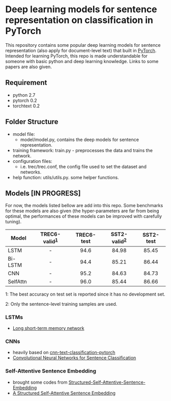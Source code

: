# Deep learning models for sentence representation on classification in PyTorch

This repository contains some popular deep learning models for sentence representation (also apply for document-level text) that built in [PyTorch](http://pytorch.org/). Intended for learning PyTorch, this repo is made understandable for someone with basic python and deep learning knowledge. Links to some papers are also given.

## Requirement
* python 2.7
* pytorch 0.2
* torchtext 0.2

## Folder Structure
* model file:
   * model/model.py, contains the deep models for sentence representation.
* training framework: train.py - preprocesses the data and trains the network.
* configuration files:
   * i.e. trec/trec.conf, the config file used to set the dataset and networks.
* help function: utils/utils.py. some helper functions.

## Models [IN PROGRESS]

For now, the models listed bellow are add into this repo. Some benchmarks for these models are also given (the hyper-parameters are far from being optimal, the performances of these models can be improved with carefully tuning).


|   Model     |  TREC6-valid<sup>[1](#foottime)</sup> | TREC6-test  |   SST2-valid<sup>[2](#foottime)</sup>   |    SST2-test   |
| ------------|   :----:   | :----------: | :--------: | :----------: |
|   LSTM      |      -     |     94.6     |   84.98    |    85.45     |
|   Bi-LSTM   |      -     |     94.4     |   85.21    |    86.44     |
|   CNN       |      -     |     95.2     |   84.63    |    84.73     |
|   SelfAttn  |      -     |     96.0     |   85.44    |    86.66     |


<a name="foottime">1</a>: The best accuracy on test set is reported since it has no development set.

<a name="foottime">2</a>: Only the sentence-level training samples are used.

### LSTMs
* [Long short-term memory network](http://web.eecs.utk.edu/~itamar/courses/ECE-692/Bobby_paper1.pdf)

### CNNs
* heavily based on [cnn-text-classification-pytorch](https://github.com/Shawn1993/cnn-text-classification-pytorch)
* [Convolutional Neural Networks for Sentence Classification](https://arxiv.org/pdf/1408.5882.pdf)

### Self-Attentive Sentence Embedding
* brought some codes from [Structured-Self-Attentive-Sentence-Embedding](https://github.com/ExplorerFreda/Structured-Self-Attentive-Sentence-Embedding)
* [A Structured Self-Attentive Sentence Embedding](https://arxiv.org/pdf/1703.03130.pdf)
